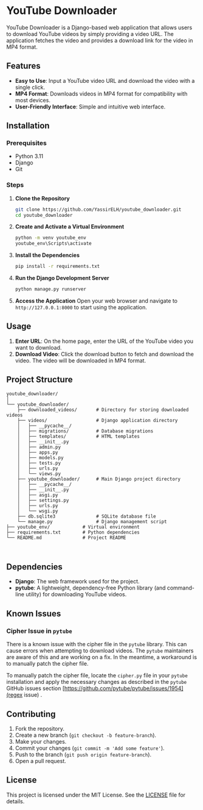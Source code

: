 # YouTube Downloader

YouTube Downloader is a Django-based web application that allows users to download YouTube videos by simply providing a video URL. The application fetches the video and provides a download link for the video in MP4 format.

## Features

- **Easy to Use**: Input a YouTube video URL and download the video with a single click.
- **MP4 Format**: Downloads videos in MP4 format for compatibility with most devices.
- **User-Friendly Interface**: Simple and intuitive web interface.

## Installation

### Prerequisites

- Python 3.11
- Django
- Git

### Steps

1. **Clone the Repository**
   ```bash
   git clone https://github.com/YassirELH/youtube_downloader.git
   cd youtube_downloader
   ```

2. **Create and Activate a Virtual Environment**
   ```bash
   python -m venv youtube_env
   youtube_env\Scripts\activate
   ```

3. **Install the Dependencies**
   ```bash
   pip install -r requirements.txt
   ```

4. **Run the Django Development Server**
   ```bash
   python manage.py runserver
   ```

5. **Access the Application**
   Open your web browser and navigate to `http://127.0.0.1:8000` to start using the application.

## Usage

1. **Enter URL**: On the home page, enter the URL of the YouTube video you want to download.
2. **Download Video**: Click the download button to fetch and download the video. The video will be downloaded in MP4 format.

## Project Structure

```
youtube_downloader/
│
└── youtube_downloader/
    ├── downloaded_videos/       # Directory for storing downloaded videos
    ├── videos/                  # Django application directory
    │   ├── __pycache__/
    │   ├── migrations/          # Database migrations
    │   ├── templates/           # HTML templates
    │   ├── __init__.py
    │   ├── admin.py
    │   ├── apps.py
    │   ├── models.py
    │   ├── tests.py
    │   ├── urls.py
    │   └── views.py
    ├── youtube_downloader/      # Main Django project directory
    │   ├── __pycache__/
    │   ├── __init__.py
    │   ├── asgi.py
    │   ├── settings.py
    │   ├── urls.py
    │   └── wsgi.py
    ├── db.sqlite3               # SQLite database file
    └── manage.py                # Django management script
├── youtube_env/            # Virtual environment
├── requirements.txt        # Python dependencies
└── README.md               # Project README



```

## Dependencies

- **Django**: The web framework used for the project.
- **pytube**: A lightweight, dependency-free Python library (and command-line utility) for downloading YouTube videos.


## Known Issues

### Cipher Issue in `pytube`

There is a known issue with the cipher file in the `pytube` library. This can cause errors when attempting to download videos. The `pytube` maintainers are aware of this and are working on a fix. In the meantime, a workaround is to manually patch the cipher file.

To manually patch the cipher file, locate the `cipher.py` file in your `pytube` installation and apply the necessary changes as described in the `pytube` GitHub issues section [https://github.com/pytube/pytube/issues/1954](regex issue) .

## Contributing

1. Fork the repository.
2. Create a new branch (`git checkout -b feature-branch`).
3. Make your changes.
4. Commit your changes (`git commit -m 'Add some feature'`).
5. Push to the branch (`git push origin feature-branch`).
6. Open a pull request.

## License

This project is licensed under the MIT License. See the [LICENSE](LICENSE) file for details.
